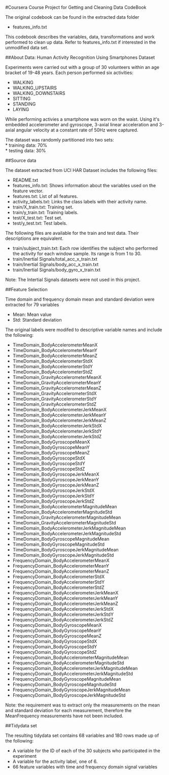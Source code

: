 #Coursera Course Project for Getting and Cleaning Data CodeBook

The original codebook can be found in the extracted data folder
* features_info.txt

This codebook describes the variables, data, transformations and work performed to clean up data. Refer to features_info.txt if interested in the unmodified data set.

##About
Data: Human Activity Recognition Using Smartphones Dataset

Experiments were carried out with a group of 30 volunteers within an age bracket of 19-48 years. Each person performed six activities:

* WALKING  
* WALKING_UPSTAIRS  
* WALKING_DOWNSTAIRS  
* SITTING  
* STANDING  
* LAYING  

While performing activies a smartphone was worn on the waist. Using it's embedded accelerometer and gyroscope, 3-axial linear acceleration and 3-axial angular velocity at a constant rate of 50Hz were captured.

The dataset was randomly partitioned into two sets:  
    * training data:  70%  
    * testing data:   30%  

##Source data 

The dataset extracted from UCI HAR Dataset includes the following files:  
* README.txt  
* features_info.txt: Shows information about the variables used on the feature vector.  
* features.txt: List of all features.  
* activity_labels.txt: Links the class labels with their activity name.  
* train/X_train.txt: Training set.  
* train/y_train.txt: Training labels.  
* test/X_test.txt: Test set.  
* test/y_test.txt: Test labels.  

The following files are available for the train and test data. Their descriptions are equivalent.  
* train/subject_train.txt: Each row identifies the subject who performed the activity for each window sample. Its range is from 1 to 30.   
* train/Inertial Signals/total_acc_x_train.txt  
* train/Inertial Signals/body_acc_x_train.txt  
* train/Inertial Signals/body_gyro_x_train.txt  

Note: The Intertial Signals datasets were not used in this project.

##Feature Selection

Time domain and frequency domain mean and standard deviation were extracted for 79 variables

* Mean: Mean value
* Std: Standard deviation

The original labels were modifed to descriptive variable names and include the following:

* TimeDomain_BodyAccelerometerMeanX
* TimeDomain_BodyAccelerometerMeanY
* TimeDomain_BodyAccelerometerMeanZ
* TimeDomain_BodyAccelerometerStdX
* TimeDomain_BodyAccelerometerStdY
* TimeDomain_BodyAccelerometerStdZ
* TimeDomain_GravityAccelerometerMeanX
* TimeDomain_GravityAccelerometerMeanY
* TimeDomain_GravityAccelerometerMeanZ
* TimeDomain_GravityAccelerometerStdX
* TimeDomain_GravityAccelerometerStdY
* TimeDomain_GravityAccelerometerStdZ
* TimeDomain_BodyAccelerometerJerkMeanX
* TimeDomain_BodyAccelerometerJerkMeanY
* TimeDomain_BodyAccelerometerJerkMeanZ
* TimeDomain_BodyAccelerometerJerkStdX
* TimeDomain_BodyAccelerometerJerkStdY
* TimeDomain_BodyAccelerometerJerkStdZ
* TimeDomain_BodyGyroscopeMeanX
* TimeDomain_BodyGyroscopeMeanY
* TimeDomain_BodyGyroscopeMeanZ
* TimeDomain_BodyGyroscopeStdX
* TimeDomain_BodyGyroscopeStdY
* TimeDomain_BodyGyroscopeStdZ
* TimeDomain_BodyGyroscopeJerkMeanX
* TimeDomain_BodyGyroscopeJerkMeanY
* TimeDomain_BodyGyroscopeJerkMeanZ
* TimeDomain_BodyGyroscopeJerkStdX
* TimeDomain_BodyGyroscopeJerkStdY
* TimeDomain_BodyGyroscopeJerkStdZ
* TimeDomain_BodyAccelerometerMagnitudeMean
* TimeDomain_BodyAccelerometerMagnitudeStd
* TimeDomain_GravityAccelerometerMagnitudeMean
* TimeDomain_GravityAccelerometerMagnitudeStd
* TimeDomain_BodyAccelerometerJerkMagnitudeMean
* TimeDomain_BodyAccelerometerJerkMagnitudeStd
* TimeDomain_BodyGyroscopeMagnitudeMean
* TimeDomain_BodyGyroscopeMagnitudeStd
* TimeDomain_BodyGyroscopeJerkMagnitudeMean
* TimeDomain_BodyGyroscopeJerkMagnitudeStd
* FrequencyDomain_BodyAccelerometerMeanX
* FrequencyDomain_BodyAccelerometerMeanY
* FrequencyDomain_BodyAccelerometerMeanZ
* FrequencyDomain_BodyAccelerometerStdX
* FrequencyDomain_BodyAccelerometerStdY
* FrequencyDomain_BodyAccelerometerStdZ
* FrequencyDomain_BodyAccelerometerJerkMeanX
* FrequencyDomain_BodyAccelerometerJerkMeanY
* FrequencyDomain_BodyAccelerometerJerkMeanZ
* FrequencyDomain_BodyAccelerometerJerkStdX
* FrequencyDomain_BodyAccelerometerJerkStdY
* FrequencyDomain_BodyAccelerometerJerkStdZ
* FrequencyDomain_BodyGyroscopeMeanX
* FrequencyDomain_BodyGyroscopeMeanY
* FrequencyDomain_BodyGyroscopeMeanZ
* FrequencyDomain_BodyGyroscopeStdX
* FrequencyDomain_BodyGyroscopeStdY
* FrequencyDomain_BodyGyroscopeStdZ
* FrequencyDomain_BodyAccelerometerMagnitudeMean
* FrequencyDomain_BodyAccelerometerMagnitudeStd
* FrequencyDomain_BodyAccelerometerJerkMagnitudeMean
* FrequencyDomain_BodyAccelerometerJerkMagnitudeStd
* FrequencyDomain_BodyGyroscopeMagnitudeMean
* FrequencyDomain_BodyGyroscopeMagnitudeStd
* FrequencyDomain_BodyGyroscopeJerkMagnitudeMean
* FrequencyDomain_BodyGyroscopeJerkMagnitudeStd

Note: the requirement was to extract only the measurements on the mean and standard deviation for each measurement, therefore the MeanFrequency measurements have not been included.

##Tidydata set

The resulting tidydata set contains 68 variables and 180 rows made up of the following:  
* A variable for the ID of each of the 30 subjects who participated in the experiment  
* A variable for the activity label, one of 6.
* 66 feature variables with time and frequency domain signal variables  

